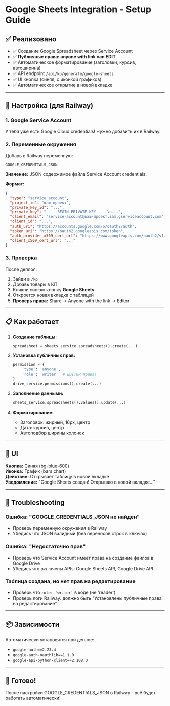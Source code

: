 # Google Sheets Integration - Setup Guide

## ✅ Реализовано

- ✅ Создание Google Spreadsheet через Service Account
- ✅ **Публичные права: anyone with link can EDIT**
- ✅ Автоматическое форматирование (заголовки, курсив, автоширина)
- ✅ API endpoint `/api/kp/generate/google-sheets`
- ✅ UI кнопка (синяя, с иконкой графиков)
- ✅ Автоматическое открытие в новой вкладке

---

## 🔧 Настройка (для Railway)

### 1. Google Service Account

У тебя уже есть Google Cloud credentials! Нужно добавить их в Railway.

### 2. Переменные окружения

Добавь в Railway переменную:

```
GOOGLE_CREDENTIALS_JSON
```

**Значение:** JSON содержимое файла Service Account credentials.

**Формат:**
```json
{
  "type": "service_account",
  "project_id": "ваш-проект",
  "private_key_id": "...",
  "private_key": "-----BEGIN PRIVATE KEY-----\n...",
  "client_email": "service-account@ваш-проект.iam.gserviceaccount.com",
  "client_id": "...",
  "auth_uri": "https://accounts.google.com/o/oauth2/auth",
  "token_uri": "https://oauth2.googleapis.com/token",
  "auth_provider_x509_cert_url": "https://www.googleapis.com/oauth2/v1/certs",
  "client_x509_cert_url": "..."
}
```

### 3. Проверка

После деплоя:
1. Зайди в `/kp`
2. Добавь товары в КП
3. Кликни синюю кнопку **Google Sheets**
4. Откроется новая вкладка с таблицей
5. **Проверь права:** Share → Anyone with the link → Editor

---

## 📋 Как работает

1. **Создание таблицы:**
   ```python
   spreadsheet = sheets_service.spreadsheets().create(...)
   ```

2. **Установка публичных прав:**
   ```python
   permission = {
       'type': 'anyone',
       'role': 'writer'  # EDITOR права!
   }
   drive_service.permissions().create(...)
   ```

3. **Заполнение данными:**
   ```python
   sheets_service.spreadsheets().values().update(...)
   ```

4. **Форматирование:**
   - Заголовок: жирный, 16px, центр
   - Дата: курсив, центр
   - Автоподбор ширины колонок

---

## 🎨 UI

**Кнопка:** Синяя (bg-blue-600)  
**Иконка:** График (bars chart)  
**Действие:** Открывает таблицу в новой вкладке  
**Уведомление:** "Google Sheets создан! Открываю в новой вкладке..."

---

## 🐛 Troubleshooting

### Ошибка: "GOOGLE_CREDENTIALS_JSON не найден"
- Проверь переменную окружения в Railway
- Убедись что JSON валидный (без переносов строк в ключах)

### Ошибка: "Недостаточно прав"
- Проверь что Service Account имеет права на создание файлов в Google Drive
- Убедись что включены APIs: Google Sheets API, Google Drive API

### Таблица создана, но нет прав на редактирование
- Проверь что `role: 'writer'` в коде (не 'reader')
- Проверь логи Railway: должно быть "Установлены публичные права на редактирование"

---

## 📦 Зависимости

Автоматически установятся при деплое:
- `google-auth==2.23.4`
- `google-auth-oauthlib==1.1.0`
- `google-api-python-client==2.108.0`

---

## 🚀 Готово!

После настройки GOOGLE_CREDENTIALS_JSON в Railway - всё будет работать автоматически!

